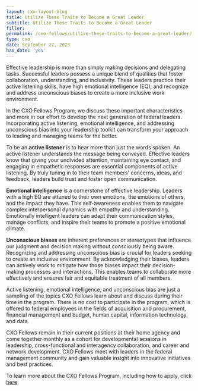 ```yaml
---
layout: cxo-layout-blog
title: Utilize These Traits to Become a Great Leader
subtitle: Utilize These Traits to Become a Great Leader
filler: 
permalink: /cxo-fellows/utilize-these-traits-to-become-a-great-leader/
type: cxo
date: September 27, 2023
has_date: 'yes'
---
```


Effective leadership is more than simply making decisions and delegating tasks. Successful leaders possess a unique blend of qualities that foster collaboration, understanding, and inclusivity. These leaders practice their active listening skills, have high emotional intelligence (EQ), and recognize and address unconscious biases to create a more inclusive work environment.

In the CXO Fellows Program, we discuss these important characteristics and more in our effort to develop the next generation of federal leaders. Incorporating active listening, emotional intelligence, and addressing unconscious bias into your leadership toolkit can transform your approach to leading and managing teams for the better.

To be an **active listener** is to hear more than just the words spoken. An active listener understands the message being conveyed. Effective leaders know that giving your undivided attention, maintaining eye contact, and engaging in empathetic responses are essential components of active listening. By truly tuning in to their team members' concerns, ideas, and feedback, leaders build trust and foster open communication.

**Emotional intelligence** is a cornerstone of effective leadership. Leaders with a high EQ are attuned to their own emotions, the emotions of others, and the impact they have. This self-awareness enables them to navigate complex interpersonal dynamics with empathy and understanding. Emotionally intelligent leaders can adapt their communication styles, manage conflicts, and inspire their teams to promote a positive emotional climate.

**Unconscious biases** are inherent preferences or stereotypes that influence our judgment and decision making without consciously being aware. Recognizing and addressing unconscious bias is crucial for leaders seeking to create an inclusive environment. By acknowledging their biases, leaders can actively work to mitigate how those biases impact their decision-making processes and interactions. This enables teams to collaborate more effectively and ensures fair and equitable treatment of all members.

Active listening, emotional intelligence, and unconscious bias are just a sampling of the topics CXO Fellows learn about and discuss during their time in the program. There is no cost to participate in the program, which is offered to federal employees in the fields of acquisition and procurement, financial management and budget, human capital, information technology, and data.

CXO Fellows remain in their current positions at their home agency and come together monthly as a cohort for developmental sessions in leadership, cross-functional and interagency collaboration, and career and network development. CXO Fellows meet with leaders in the federal management community and gain valuable insight into innovative initiatives and best practices.

To learn more about the CXO Fellows Program, including how to apply, click [here]({{site.baseurl}}/cxo-fellows/).

